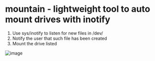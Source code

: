 # mountain - lightweight tool to auto mount drives with inotify
1. Use sys/inotify to listen for new files in /dev/
2. Notify the user that such file has been created
3. Mount the drive listed

![image](https://user-images.githubusercontent.com/35516367/214254116-7be2d653-e1ae-4233-ae83-6a0615bc1a3f.png)
